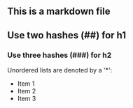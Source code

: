 ## This is a markdown file

## Use two hashes (##) for h1
### Use three hashes (###) for h2

Unordered lists are denoted by a '*':
* Item 1
* Item 2
* Item 3
